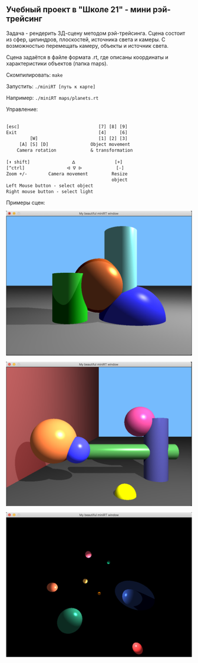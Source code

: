## Учебный проект в "Школе 21" - мини рэй-трейсинг

Задача - рендерить 3Д-сцену методом рэй-трейсинга. Сцена состоит из сфер, цилиндров, плоскостей, источника света и камеры. С возможностью перемещать камеру, объекты и источник света.

Сцена задаётся в файле формата .rt, где описаны координаты и характеристики объектов (папка maps).

Скомпилировать: `make`

Запустить: `./miniRT [путь к карте]`

Например: `./miniRT maps/planets.rt`

Управление:
```

[esc]                              [7] [8] [9]
Exit                               [4]     [6]
         [W]                       [1] [2] [3]
     [A] [S] [D]                Object movement
    Camera rotation             & transformation

[⬆ shift]                ᐃ               [+]
[^ctrl]                ᐊ ᐁ ᐅ             [-]
Zoom +/-        Camera movement         Resize
                                        object
Left Mouse button - select object
Right mouse button - select light
```


Примеры сцен:

![alt text](screenshots/map1.png "Сцена 1")

![alt text](screenshots/map2.png "Сцена 2")

![alt text](screenshots/map3.png "Сцена 3")
